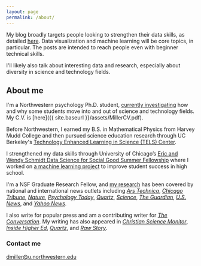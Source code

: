 ```yaml
---
layout: page
permalink: /about/
---
```


My blog broadly targets people looking to strengthen their data skills, as detailed [here](http://d-miller.github.io/Introducing-Blog/). Data visualization and machine learning will be core topics, in particular. The posts are intended to reach people even with beginner technical skills. 

I'll likely also talk about interesting data and research, especially about diversity in science and technology fields. 

## About me

I'm a Northwestern psychology Ph.D. student, [currently investigating](http://journal.frontiersin.org/article/10.3389/fpsyg.2015.00037/full) how and why some students move into and out of science and technology fields. My C.V. is [here]({{ site.baseurl }}/assets/MillerCV.pdf).

Before Northwestern, I earned my B.S. in Mathematical Physics from Harvey Mudd College and then pursued science education research through UC Berkeley's [Technology Enhanced Learning in Science (TELS) Center](http://telscenter.org/). 

I strengthened my data skills through University of Chicago’s [Eric and Wendy Schmidt Data Science for Social Good Summer Fellowship](http://dssg.io/) where I worked on [a machine learning project](http://dssg.io/2014/11/20/mcps-models-struggling-students.html) to improve student success in high school.

I'm a NSF Graduate Research Fellow, and [my research](https://scholar.google.com/citations?user=z8nFnRUAAAAJ&hl=en) has been covered by national and international news outlets including [_Ars Technica_](http://arstechnica.com/science/2015/05/bias-against-women-in-science-persists-even-in-egalitarian-societies/), [_Chicago Tribune_](http://www.chicagotribune.com/bluesky/originals/chi-david-miller-northwestern-women-stem-bsi-20150217-story.html), [_Nature_](http://www.nature.com/news/us-women-progress-to-phd-at-same-rate-as-men-1.16939), [_Psychology Today_](https://www.psychologytoday.com/blog/finding-the-next-einstein/201105/is-spatial-intelligence-essential-innovation-and-can-we), [_Quartz_](qz.com/385375/good-news-about-hiring-women-in-stem-but-its-not-enough/), [_Science_](http://news.sciencemag.org/social-sciences/2015/05/science-still-seen-male-profession-according-international-study-gender-bias), [_The Guardian_](http://www.theguardian.com/higher-education-network/2015/feb/19/dont-be-fooled-by-the-closing-gender-gap-in-science-phds), [_U.S. News_](http://www.usnews.com/news/stem-solutions/articles/2015/02/17/report-no-leaky-pipeline-for-women-in-stem), and [_Yahoo News_](http://news.yahoo.com/gender-science-stereotype-strongest-holland-082246004.html).

I also write for popular press and am a contributing writer for [_The Conversation_](https://theconversation.com/). My writing has also appeared in [_Christian Science Monitor_](http://www.csmonitor.com/Technology/Breakthroughs-Voices/2015/0528/When-kids-hear-scientist-most-think-man.-How-can-we-end-this-stereotype), [_Inside Higher Ed_](https://www.insidehighered.com/views/2015/03/03/essay-calls-ending-leaky-pipeline-metaphor-when-discussing-women-science), [_Quartz_](http://qz.com/385375/good-news-about-hiring-women-in-stem-but-its-not-enough/), and [_Raw Story_](http://www.rawstory.com/2015/05/most-people-think-man-when-they-think-scientist-how-can-we-kill-the-stereotype/).

### Contact me

[dmiller@u.northwestern.edu](mailto:dmiller@u.northwestern.edu)
